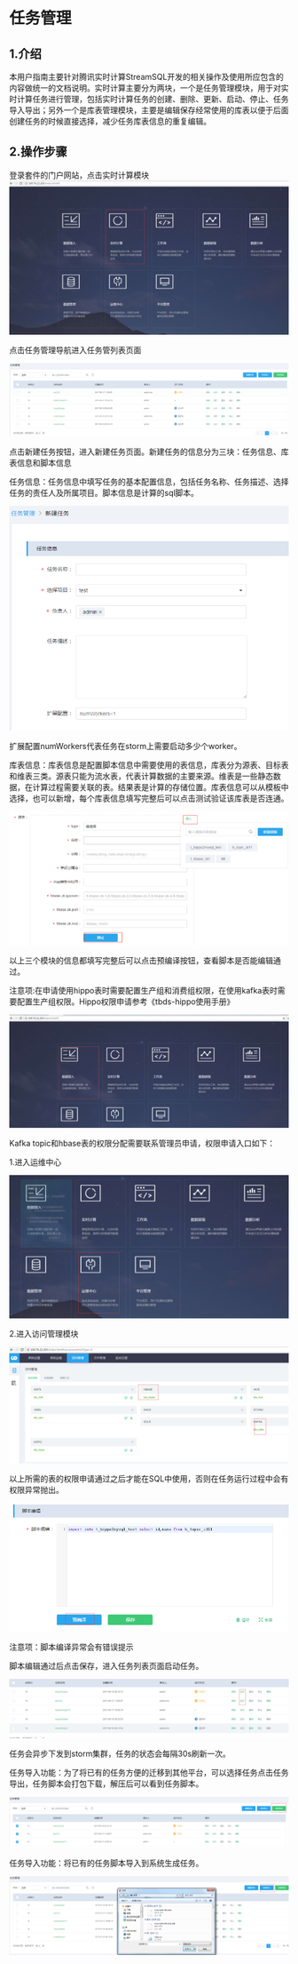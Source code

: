 # 任务管理

## 1.介绍

本用户指南主要针对腾讯实时计算StreamSQL开发的相关操作及使用所应包含的内容做统一的文档说明。实时计算主要分为两块，一个是任务管理模块，用于对实时计算任务进行管理，包括实时计算任务的创建、删除、更新、启动、停止、任务导入导出；另外一个是库表管理模块，主要是编辑保存经常使用的库表以便于后面创建任务的时候直接选择，减少任务库表信息的重复编辑。

## 2.操作步骤

登录套件的门户网站，点击实时计算模块![](../.gitbook/assets/realtime_enter.png)

点击任务管理导航进入任务管列表页面

![](../.gitbook/assets/task_list.png)

点击新建任务按钮，进入新建任务页面。新建任务的信息分为三块：任务信息、库表信息和脚本信息

任务信息：任务信息中填写任务的基本配置信息，包括任务名称、任务描述、选择任务的责任人及所属项目。脚本信息是计算的sql脚本。

![](../.gitbook/assets/new_task_step1.png)

扩展配置numWorkers代表任务在storm上需要启动多少个worker。

库表信息：库表信息是配置脚本信息中需要使用的表信息，库表分为源表、目标表和维表三类。源表只能为流水表，代表计算数据的主要来源。维表是一些静态数据，在计算过程需要关联的表。结果表是计算的存储位置。库表信息可以从模板中选择，也可以新增，每个库表信息填写完整后可以点击测试验证该库表是否连通。

![](../.gitbook/assets/new_task_step2.png)

以上三个模块的信息都填写完整后可以点击预编译按钮，查看脚本是否能编辑通过。

注意项:在申请使用hippo表时需要配置生产组和消费组权限，在使用kafka表时需要配置生产组权限。Hippo权限申请参考《tbds-hippo使用手册》

![](../.gitbook/assets/new_task_step3%20%281%29.png)

Kafka topic和hbase表的权限分配需要联系管理员申请，权限申请入口如下：

1.进入运维中心

![](../.gitbook/assets/new_task_step4%20%281%29.png)

2.进入访问管理模块

![](../.gitbook/assets/new_task_step5%20%281%29.png)

以上所需的表的权限申请通过之后才能在SQL中使用，否则在任务运行过程中会有权限异常抛出。

![](../.gitbook/assets/new_task_step6%20%281%29.png)

注意项：脚本编译异常会有错误提示

脚本编辑通过后点击保存，进入任务列表页面启动任务。

![](../.gitbook/assets/new_task_step7%20%281%29.png)

任务会异步下发到storm集群，任务的状态会每隔30s刷新一次。

任务导入功能：为了将已有的任务方便的迁移到其他平台，可以选择任务点击任务导出，任务脚本会打包下载，解压后可以看到任务脚本。

![](../.gitbook/assets/new_task_step8%20%281%29.png)

任务导入功能：将已有的任务脚本导入到系统生成任务。

![](../.gitbook/assets/new_task_step9.png)

